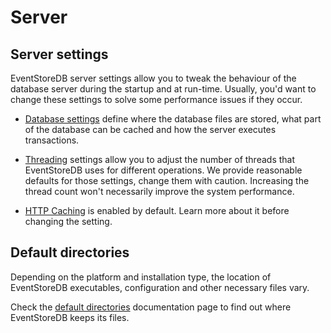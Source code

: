 # Server

## Server settings

EventStoreDB server settings allow you to tweak the behaviour of the database server during the startup and at run-time. Usually, you'd want to change these settings to solve some performance issues if they occur.

- [Database settings](./database.md) define where the database files are stored, what part of the database can be cached and how the server executes transactions.

- [Threading](threading.md) settings allow you to adjust the number of threads that EventStoreDB uses for different operations. We provide reasonable defaults for those settings, change them with caution. Increasing the thread count won't necessarily improve the system performance.

- [HTTP Caching](./caching.md) is enabled by default. Learn more about it before changing the setting.

## Default directories

Depending on the platform and installation type, the location of EventStoreDB executables, configuration and other necessary files vary.

Check the [default directories](default-directories.md) documentation page to find out where EventStoreDB keeps its files.
